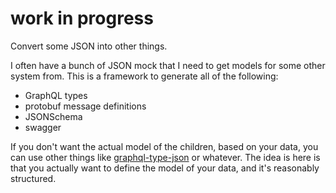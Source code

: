 # work in progress

Convert some JSON into other things.

I often have a bunch of JSON mock that I need to get models for some other system from. This is a framework to generate all of the following:

* GraphQL types
* protobuf message definitions
* JSONSchema
* swagger

If you don't want the actual model of the children, based on your data, you can use other things like [graphql-type-json](https://github.com/taion/graphql-type-json) or whatever. The idea is here is that you actually want to define the model of your data, and it's reasonably structured.